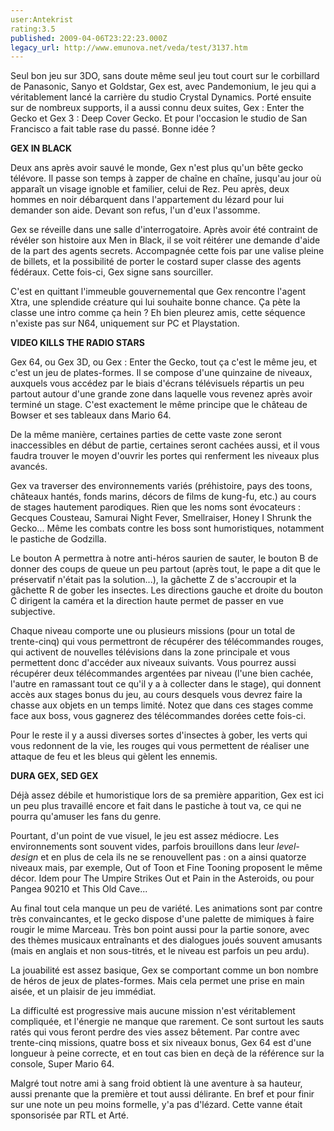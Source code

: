 ```yaml
---
user:Antekrist
rating:3.5
published: 2009-04-06T23:22:23.000Z
legacy_url: http://www.emunova.net/veda/test/3137.htm
---
```

Seul bon jeu sur 3DO, sans doute même seul jeu tout court sur le corbillard de Panasonic, Sanyo et Goldstar, Gex est, avec Pandemonium, le jeu qui a véritablement lancé la carrière du studio Crystal Dynamics. Porté ensuite sur de nombreux supports, il a aussi connu deux suites, Gex : Enter the Gecko et Gex 3 : Deep Cover Gecko. Et pour l'occasion le studio de San Francisco a fait table rase du passé. Bonne idée ?  

  

**GEX IN BLACK**  

Deux ans après avoir sauvé le monde, Gex n'est plus qu'un bête gecko télévore. Il passe son temps à zapper de chaîne en chaîne, jusqu'au jour où apparaît un visage ignoble et familier, celui de Rez. Peu après, deux hommes en noir débarquent dans l'appartement du lézard pour lui demander son aide. Devant son refus, l'un d'eux l'assomme.  

Gex se réveille dans une salle d'interrogatoire. Après avoir été contraint de révéler son histoire aux Men in Black, il se voit réitérer une demande d'aide de la part des agents secrets. Accompagnée cette fois par une valise pleine de billets, et la possibilité de porter le costard super classe des agents fédéraux. Cette fois-ci, Gex signe sans sourciller.  

C'est en quittant l'immeuble gouvernemental que Gex rencontre l'agent Xtra, une splendide créature qui lui souhaite bonne chance. Ça pète la classe une intro comme ça hein ? Eh bien pleurez amis, cette séquence n'existe pas sur N64, uniquement sur PC et Playstation.  

  

**VIDEO KILLS THE RADIO STARS**  

Gex 64, ou Gex 3D, ou Gex : Enter the Gecko, tout ça c'est le même jeu, et c'est un jeu de plates-formes. Il se compose d'une quinzaine de niveaux, auxquels vous accédez par le biais d'écrans télévisuels répartis un peu partout autour d'une grande zone dans laquelle vous revenez après avoir terminé un stage. C'est exactement le même principe que le château de Bowser et ses tableaux dans Mario 64\.  

De la même manière, certaines parties de cette vaste zone seront inaccessibles en début de partie, certaines seront cachées aussi, et il vous faudra trouver le moyen d'ouvrir les portes qui renferment les niveaux plus avancés.  

Gex va traverser des environnements variés (préhistoire, pays des toons, châteaux hantés, fonds marins, décors de films de kung-fu, etc.) au cours de stages hautement parodiques. Rien que les noms sont évocateurs : Gecques Cousteau, Samurai Night Fever, Smellraiser, Honey I Shrunk the Gecko... Même les combats contre les boss sont humoristiques, notamment le pastiche de Godzilla.  

Le bouton A permettra à notre anti-héros saurien de sauter, le bouton B de donner des coups de queue un peu partout (après tout, le pape a dit que le préservatif n'était pas la solution...), la gâchette Z de s'accroupir et la gâchette R de gober les insectes. Les directions gauche et droite du bouton C dirigent la caméra et la direction haute permet de passer en vue subjective.  

Chaque niveau comporte une ou plusieurs missions (pour un total de trente-cinq) qui vous permettront de récupérer des télécommandes rouges, qui activent de nouvelles télévisions dans la zone principale et vous permettent donc d'accéder aux niveaux suivants. Vous pourrez aussi récupérer deux télécommandes argentées par niveau (l'une bien cachée, l'autre en ramassant tout ce qu'il y a à collecter dans le stage), qui donnent accès aux stages bonus du jeu, au cours desquels vous devrez faire la chasse aux objets en un temps limité. Notez que dans ces stages comme face aux boss, vous gagnerez des télécommandes dorées cette fois-ci.  

Pour le reste il y a aussi diverses sortes d'insectes à gober, les verts qui vous redonnent de la vie, les rouges qui vous permettent de réaliser une attaque de feu et les bleus qui gèlent les ennemis.  

  

**DURA GEX, SED GEX**  

Déjà assez débile et humoristique lors de sa première apparition, Gex est ici un peu plus travaillé encore et fait dans le pastiche à tout va, ce qui ne pourra qu'amuser les fans du genre.  

Pourtant, d'un point de vue visuel, le jeu est assez médiocre. Les environnements sont souvent vides, parfois brouillons dans leur _level-design_ et en plus de cela ils ne se renouvellent pas : on a ainsi quatorze niveaux mais, par exemple, Out of Toon et Fine Tooning proposent le même décor. Idem pour The Umpire Strikes Out et Pain in the Asteroids, ou pour Pangea 90210 et This Old Cave...  

Au final tout cela manque un peu de variété. Les animations sont par contre très convaincantes, et le gecko dispose d'une palette de mimiques à faire rougir le mime Marceau. Très bon point aussi pour la partie sonore, avec des thèmes musicaux entraînants et des dialogues joués souvent amusants (mais en anglais et non sous-titrés, et le niveau est parfois un peu ardu).  

La jouabilité est assez basique, Gex se comportant comme un bon nombre de héros de jeux de plates-formes. Mais cela permet une prise en main aisée, et un plaisir de jeu immédiat.  

La difficulté est progressive mais aucune mission n'est véritablement compliquée, et l'énergie ne manque que rarement. Ce sont surtout les sauts ratés qui vous feront perdre des vies assez bêtement. Par contre avec trente-cinq missions, quatre boss et six niveaux bonus, Gex 64 est d'une longueur à peine correcte, et en tout cas bien en deçà de la référence sur la console, Super Mario 64\.  

Malgré tout notre ami à sang froid obtient là une aventure à sa hauteur, aussi prenante que la première et tout aussi délirante. En bref et pour finir sur une note un peu moins formelle, y'a pas d'lézard. Cette vanne était sponsorisée par RTL et Arté.
